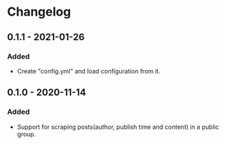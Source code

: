 # Changelog

## 0.1.1  - 2021-01-26

### Added
* Create "config.yml" and load configuration from it.


## 0.1.0  - 2020-11-14

### Added
* Support for scraping posts(author, publish time and content) in a public group.
